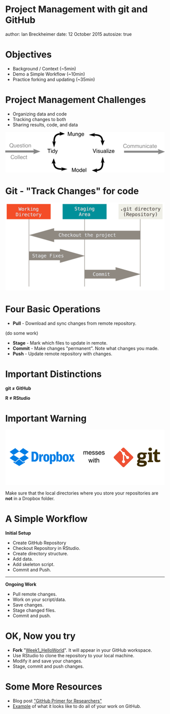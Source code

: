 Project Management with git and GitHub
========================================================
author: Ian Breckheimer
date: 12 October 2015
autosize: true

Objectives
========================================================
- Background / Context (~5min)
- Demo a Simple Workflow (~10min)
- Practice forking and updating (~35min)

Project Management Challenges
========================================================
- Organizing data and code
- Tracking changes to both
- Sharing results, code, and data

![workflow](workflow_drawing.png)

Git - "Track Changes" for code
========================================================
![git](git_workflow.png)

Four Basic Operations
========================================================
- **Pull** - Download and sync changes from remote repository.

(do some work)

- **Stage** - Mark which files to update in remote.
- **Commit** - Make changes "permanent". Note what changes you made.
- **Push** - Update remote repository with changes.

Important Distinctions
========================================================
**git $\neq$ GitHub**

**R $\neq$ RStudio**

Important Warning
========================================================

![workflow](dropbox_git.png)

Make sure that the local directories where you store your repositories are **not** in a Dropbox folder.


A Simple Workflow
========================================================

**Initial Setup**
- Create GitHub Repository
- Checkout Repository in RStudio.
- Create directory structure.
- Add data.
- Add skeleton script.
- Commit and Push.

***

**Ongoing Work**
- Pull remote changes.
- Work on your script/data.
- Save changes.
- Stage changed files.
- Commit and push.

OK, Now you try
========================================================
- **Fork** "[Week1_HelloWorld](https://github.com/UW-RSeminar-Fall2015/Week1_HelloWorld)". It will appear in your GitHub workspace.
- Use RStudio to clone the repository to your local machine.
- Modify it and save your changes.
- Stage, commit and push changes.

Some More Resources
========================================================

- Blog post ["GitHub Primer for Researchers"](http://datapub.cdlib.org/2014/05/05/github-a-primer-for-researchers/)
- [Example](https://github.com/cboettig) of what it looks like to do all of your work on GitHub.
